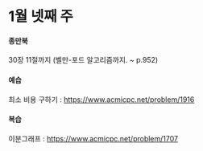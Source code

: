 # 1월 넷째 주

#### 종만북

30장 11절까지 (벨만-포드 알고리즘까지. ~ p.952)

#### 예습

최소 비용 구하기 : https://www.acmicpc.net/problem/1916

#### 복습

이분그래프 : https://www.acmicpc.net/problem/1707
